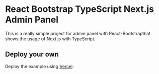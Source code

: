 # React Bootstrap TypeScript Next.js Admin Panel

This is a really simple project for admin panel with React-Bootstrapthat shows the usage of Next.js with TypeScript.

## Deploy your own

Deploy the example using [Vercel](https://vercel.com?utm_source=github&utm_medium=readme&utm_campaign=next-example):
